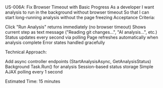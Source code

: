 US-006A: Fix Browser Timeout with Basic Progress
As a developer
I want analysis to run in the background without browser timeout
So that I can start long-running analysis without the page freezing
Acceptance Criteria:

Click "Run Analysis" returns immediately (no browser timeout)
Shows current step as text message ("Reading git changes...", "AI analysis...", etc.)
Status updates every second via polling
Page refreshes automatically when analysis complete
Error states handled gracefully

Technical Approach:

Add async controller endpoints (StartAnalysisAsync, GetAnalysisStatus)
Background Task.Run() for analysis
Session-based status storage
Simple AJAX polling every 1 second

Estimated Time: 15 minutes